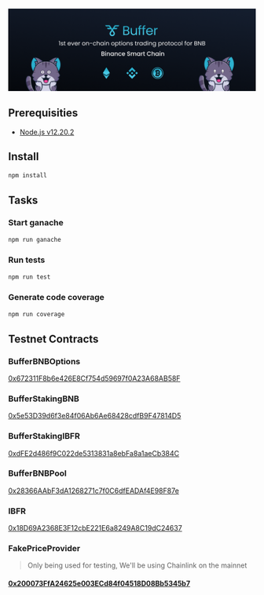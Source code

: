 ![Buffer](https://github.com/Buffer-Finance/Buffer-Protocol/blob/master/Twitter.png?raw=true)

## Prerequisities

-   [Node.js v12.20.2][1]

## Install

```bash
npm install
```

## Tasks

### Start ganache

```bash
npm run ganache
```

### Run tests

```bash
npm run test
```

### Generate code coverage

```bash
npm run coverage
```

[1]: https://nodejs.org/

## Testnet Contracts

### BufferBNBOptions
[0x672311F8b6e426E8Cf754d59697f0A23A68AB58F](https://testnet.bscscan.com/address/0x672311F8b6e426E8Cf754d59697f0A23A68AB58F#contracts)

### BufferStakingBNB
[0x5e53D39d6f3e84f06Ab6Ae68428cdfB9F47814D5](https://testnet.bscscan.com/address/0x5e53D39d6f3e84f06Ab6Ae68428cdfB9F47814D5#contracts)

### BufferStakingIBFR
[0xdFE2d486f9C022de5313831a8ebFa8a1aeCb384C](https://testnet.bscscan.com/address/0xdFE2d486f9C022de5313831a8ebFa8a1aeCb384C#contracts)

### BufferBNBPool
[0x28366AAbF3dA1268271c7f0C6dfEADAf4E98F87e](https://testnet.bscscan.com/address/0x28366AAbF3dA1268271c7f0C6dfEADAf4E98F87e#contracts)

### IBFR
[0x18D69A2368E3F12cbE221E6a8249A8C19dC24637](https://testnet.bscscan.com/address/0x18D69A2368E3F12cbE221E6a8249A8C19dC24637#contracts)

### FakePriceProvider

> Only being used for testing, We'll be using Chainlink on the mainnet

#### [0x200073FfA24625e003ECd84f04518D08Bb5345b7](https://testnet.bscscan.com/address/0x200073FfA24625e003ECd84f04518D08Bb5345b7#contracts)
